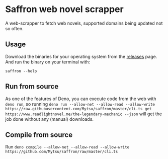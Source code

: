 # Saffron web novel scrapper

A web-scrapper to fetch web novels, supported domains being updated not so often.

## Usage

Download the binaries for your operating system from the [releases](./releases) page.
And run the binary on your terminal with:

`saffron --help`

## Run from source

As one of the features of Deno, you can execute code from the web with `deno run`, so running `deno run --allow-net --allow-read --allow-write https://raw.githubusercontent.com/Mytsu/saffron/master/cli.ts get https://www.readlightnovel.me/the-legendary-mechanic --json` will get the job done without any (manual) downloads.

## Compile from source

Run `deno compile --allow-net --allow-read --allow-write https://github.com/Mytsu/saffron/raw/master/cli.ts`

